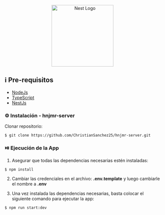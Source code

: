 <p align="center">
  <a href="http://nestjs.com/" target="blank"><img src="https://nestjs.com/img/logo-small.svg" width="200" alt="Nest Logo" /></a>
</p>

## ℹ️ Pre-requisitos

- [NodeJs](https://nodejs.org/es/download/)
- [TypeScript](https://www.npmjs.com/package/typescript)
- [NestJs](https://docs.nestjs.com/)

### ⚙️ Instalación - hnjmr-server

Clonar repositorio:

```
$ git clone https://github.com/ChristianSanchez25/hnjmr-server.git
```

### ⏯️ Ejecución de la App

1. Asegurar que todas las dependencias necesarias estén instaladas:

```
$ npm install
```

2.  Cambiar las credenciales en el archivo: **.env.template** y luego cambiarle el nombre a **.env**

3.  Una vez instalada las dependencias necesarias, basta colocar el siguiente comando para ejecutar la app:

```
$ npm run start:dev
```
